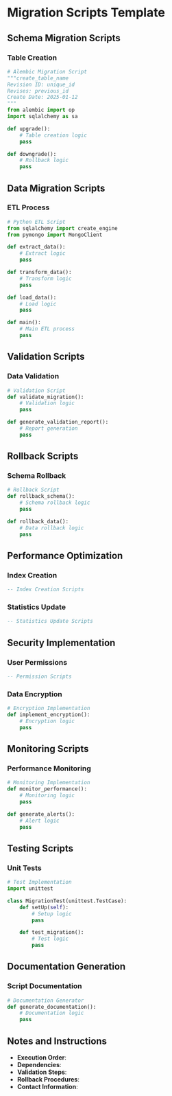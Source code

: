 # Migration Scripts Template

## Schema Migration Scripts
### Table Creation
```python
# Alembic Migration Script
"""create_table_name
Revision ID: unique_id
Revises: previous_id
Create Date: 2025-01-12
"""
from alembic import op
import sqlalchemy as sa

def upgrade():
    # Table creation logic
    pass

def downgrade():
    # Rollback logic
    pass
```

## Data Migration Scripts
### ETL Process
```python
# Python ETL Script
from sqlalchemy import create_engine
from pymongo import MongoClient

def extract_data():
    # Extract logic
    pass

def transform_data():
    # Transform logic
    pass

def load_data():
    # Load logic
    pass

def main():
    # Main ETL process
    pass
```

## Validation Scripts
### Data Validation
```python
# Validation Script
def validate_migration():
    # Validation logic
    pass

def generate_validation_report():
    # Report generation
    pass
```

## Rollback Scripts
### Schema Rollback
```python
# Rollback Script
def rollback_schema():
    # Schema rollback logic
    pass

def rollback_data():
    # Data rollback logic
    pass
```

## Performance Optimization
### Index Creation
```sql
-- Index Creation Scripts
```

### Statistics Update
```sql
-- Statistics Update Scripts
```

## Security Implementation
### User Permissions
```sql
-- Permission Scripts
```

### Data Encryption
```python
# Encryption Implementation
def implement_encryption():
    # Encryption logic
    pass
```

## Monitoring Scripts
### Performance Monitoring
```python
# Monitoring Implementation
def monitor_performance():
    # Monitoring logic
    pass

def generate_alerts():
    # Alert logic
    pass
```

## Testing Scripts
### Unit Tests
```python
# Test Implementation
import unittest

class MigrationTest(unittest.TestCase):
    def setUp(self):
        # Setup logic
        pass

    def test_migration():
        # Test logic
        pass
```

## Documentation Generation
### Script Documentation
```python
# Documentation Generator
def generate_documentation():
    # Documentation logic
    pass
```

## Notes and Instructions
- **Execution Order**:
- **Dependencies**:
- **Validation Steps**:
- **Rollback Procedures**:
- **Contact Information**:
